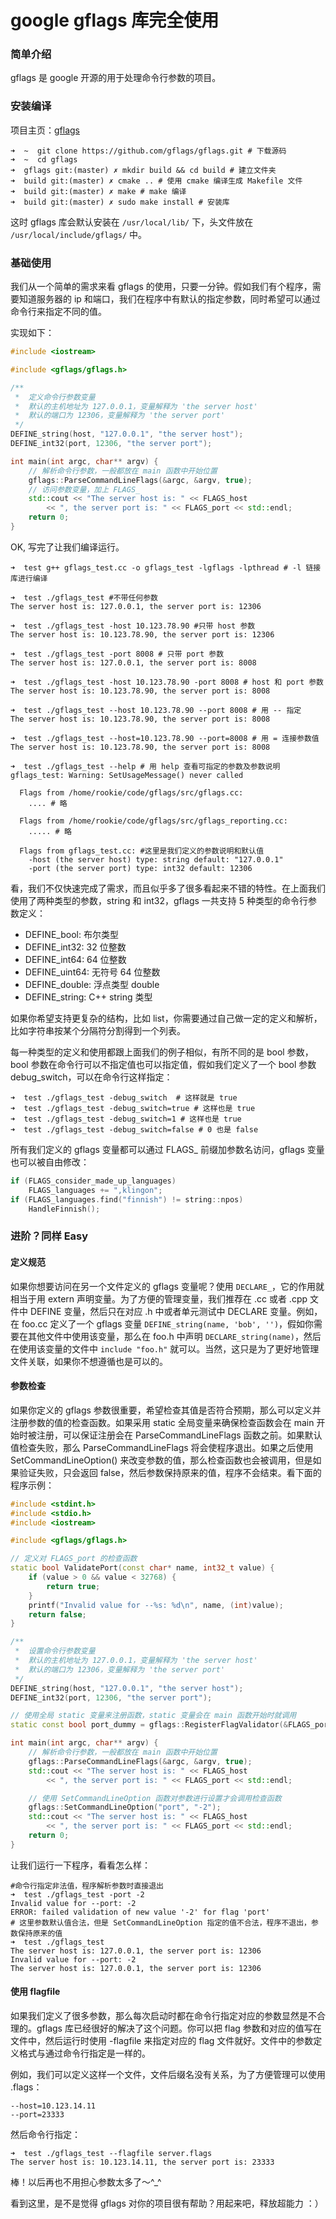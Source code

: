 # google gflags 库完全使用

### 简单介绍
gflags 是 google 开源的用于处理命令行参数的项目。

### 安装编译
项目主页：[gflags](https://github.com/gflags/gflags)

```
➜  ~  git clone https://github.com/gflags/gflags.git # 下载源码
➜  ~  cd gflags
➜  gflags git:(master) ✗ mkdir build && cd build # 建立文件夹
➜  build git:(master) ✗ cmake .. # 使用 cmake 编译生成 Makefile 文件
➜  build git:(master) ✗ make # make 编译
➜  build git:(master) ✗ sudo make install # 安装库
```

这时 gflags 库会默认安装在 `/usr/local/lib/` 下，头文件放在 `/usr/local/include/gflags/` 中。

### 基础使用
我们从一个简单的需求来看 gflags 的使用，只要一分钟。假如我们有个程序，需要知道服务器的 ip 和端口，我们在程序中有默认的指定参数，同时希望可以通过命令行来指定不同的值。

实现如下：

```c++
#include <iostream>

#include <gflags/gflags.h>

/**
 *  定义命令行参数变量
 *  默认的主机地址为 127.0.0.1，变量解释为 'the server host'
 *  默认的端口为 12306，变量解释为 'the server port'
 */
DEFINE_string(host, "127.0.0.1", "the server host");
DEFINE_int32(port, 12306, "the server port");

int main(int argc, char** argv) {
    // 解析命令行参数，一般都放在 main 函数中开始位置
    gflags::ParseCommandLineFlags(&argc, &argv, true);
    // 访问参数变量，加上 FLAGS_
    std::cout << "The server host is: " << FLAGS_host
        << ", the server port is: " << FLAGS_port << std::endl;
    return 0;
}
```

OK, 写完了让我们编译运行。

```shell
➜  test g++ gflags_test.cc -o gflags_test -lgflags -lpthread # -l 链接库进行编译

➜  test ./gflags_test #不带任何参数                                                       
The server host is: 127.0.0.1, the server port is: 12306

➜  test ./gflags_test -host 10.123.78.90 #只带 host 参数
The server host is: 10.123.78.90, the server port is: 12306

➜  test ./gflags_test -port 8008 # 只带 port 参数             
The server host is: 127.0.0.1, the server port is: 8008

➜  test ./gflags_test -host 10.123.78.90 -port 8008 # host 和 port 参数
The server host is: 10.123.78.90, the server port is: 8008

➜  test ./gflags_test --host 10.123.78.90 --port 8008 # 用 -- 指定
The server host is: 10.123.78.90, the server port is: 8008

➜  test ./gflags_test --host=10.123.78.90 --port=8008 # 用 = 连接参数值
The server host is: 10.123.78.90, the server port is: 8008

➜  test ./gflags_test --help # 用 help 查看可指定的参数及参数说明
gflags_test: Warning: SetUsageMessage() never called

  Flags from /home/rookie/code/gflags/src/gflags.cc:
    .... # 略

  Flags from /home/rookie/code/gflags/src/gflags_reporting.cc:
    ..... # 略

  Flags from gflags_test.cc: #这里是我们定义的参数说明和默认值
    -host (the server host) type: string default: "127.0.0.1"
    -port (the server port) type: int32 default: 12306

```

看，我们不仅快速完成了需求，而且似乎多了很多看起来不错的特性。在上面我们使用了两种类型的参数，string 和 int32，gflags 一共支持 5 种类型的命令行参数定义：

* DEFINE_bool: 布尔类型
* DEFINE_int32: 32 位整数
* DEFINE_int64: 64 位整数
* DEFINE_uint64: 无符号 64 位整数
* DEFINE_double: 浮点类型 double
* DEFINE_string: C++ string 类型

如果你希望支持更复杂的结构，比如 list，你需要通过自己做一定的定义和解析，比如字符串按某个分隔符分割得到一个列表。

每一种类型的定义和使用都跟上面我们的例子相似，有所不同的是 bool  参数，bool 参数在命令行可以不指定值也可以指定值，假如我们定义了一个 bool 参数 debug_switch，可以在命令行这样指定：

```shell
➜  test ./gflags_test -debug_switch  # 这样就是 true
➜  test ./gflags_test -debug_switch=true # 这样也是 true
➜  test ./gflags_test -debug_switch=1 # 这样也是 true
➜  test ./gflags_test -debug_switch=false # 0 也是 false
```
所有我们定义的 gflags 变量都可以通过 FLAGS_  前缀加参数名访问，gflags 变量也可以被自由修改：
 
```c++
if (FLAGS_consider_made_up_languages)
    FLAGS_languages += ",klingon";
if (FLAGS_languages.find("finnish") != string::npos)
    HandleFinnish();
```
 
### 进阶？同样 Easy

#### 定义规范
 
 如果你想要访问在另一个文件定义的 gflags 变量呢？使用 `DECLARE_`，它的作用就相当于用 extern 声明变量。为了方便的管理变量，我们推荐在 .cc 或者 .cpp 文件中 DEFINE 变量，然后只在对应 .h 中或者单元测试中 DECLARE 变量。例如，在 foo.cc 定义了一个 gflags 变量 `DEFINE_string(name, 'bob', '')`，假如你需要在其他文件中使用该变量，那么在 foo.h 中声明 `DECLARE_string(name)`，然后在使用该变量的文件中 `include "foo.h"` 就可以。当然，这只是为了更好地管理文件关联，如果你不想遵循也是可以的。

#### 参数检查
如果你定义的 gflags 参数很重要，希望检查其值是否符合预期，那么可以定义并注册参数的值的检查函数。如果采用 static 全局变量来确保检查函数会在 main 开始时被注册，可以保证注册会在 ParseCommandLineFlags 函数之前。如果默认值检查失败，那么 ParseCommandLineFlags 将会使程序退出。如果之后使用 SetCommandLineOption() 来改变参数的值，那么检查函数也会被调用，但是如果验证失败，只会返回 false，然后参数保持原来的值，程序不会结束。看下面的程序示例：

```c++
#include <stdint.h>
#include <stdio.h>
#include <iostream>

#include <gflags/gflags.h>

// 定义对 FLAGS_port 的检查函数
static bool ValidatePort(const char* name, int32_t value) {
    if (value > 0 && value < 32768) {
        return true;
    }
    printf("Invalid value for --%s: %d\n", name, (int)value);
    return false;
}

/**
 *  设置命令行参数变量
 *  默认的主机地址为 127.0.0.1，变量解释为 'the server host'
 *  默认的端口为 12306，变量解释为 'the server port'
 */
DEFINE_string(host, "127.0.0.1", "the server host");
DEFINE_int32(port, 12306, "the server port");

// 使用全局 static 变量来注册函数，static 变量会在 main 函数开始时就调用
static const bool port_dummy = gflags::RegisterFlagValidator(&FLAGS_port, &ValidatePort);

int main(int argc, char** argv) {
    // 解析命令行参数，一般都放在 main 函数中开始位置
    gflags::ParseCommandLineFlags(&argc, &argv, true);
    std::cout << "The server host is: " << FLAGS_host
        << ", the server port is: " << FLAGS_port << std::endl;

    // 使用 SetCommandLineOption 函数对参数进行设置才会调用检查函数
    gflags::SetCommandLineOption("port", "-2");
    std::cout << "The server host is: " << FLAGS_host
        << ", the server port is: " << FLAGS_port << std::endl;
    return 0;
}
```
让我们运行一下程序，看看怎么样：
```shell
#命令行指定非法值，程序解析参数时直接退出
➜  test ./gflags_test -port -2 
Invalid value for --port: -2
ERROR: failed validation of new value '-2' for flag 'port'
# 这里参数默认值合法，但是 SetCommandLineOption 指定的值不合法，程序不退出，参数保持原来的值 
➜  test ./gflags_test        
The server host is: 127.0.0.1, the server port is: 12306
Invalid value for --port: -2
The server host is: 127.0.0.1, the server port is: 12306
```

#### 使用 flagfile
如果我们定义了很多参数，那么每次启动时都在命令行指定对应的参数显然是不合理的。gflags 库已经很好的解决了这个问题。你可以把 flag 参数和对应的值写在文件中，然后运行时使用 -flagfile 来指定对应的 flag 文件就好。文件中的参数定义格式与通过命令行指定是一样的。

例如，我们可以定义这样一个文件，文件后缀名没有关系，为了方便管理可以使用 .flags：

```
--host=10.123.14.11
--port=23333
```

然后命令行指定：

```
➜  test ./gflags_test --flagfile server.flags 
The server host is: 10.123.14.11, the server port is: 23333
```

棒！以后再也不用担心参数太多了～^_^

看到这里，是不是觉得 gflags 对你的项目很有帮助？用起来吧，释放超能力 ：）
